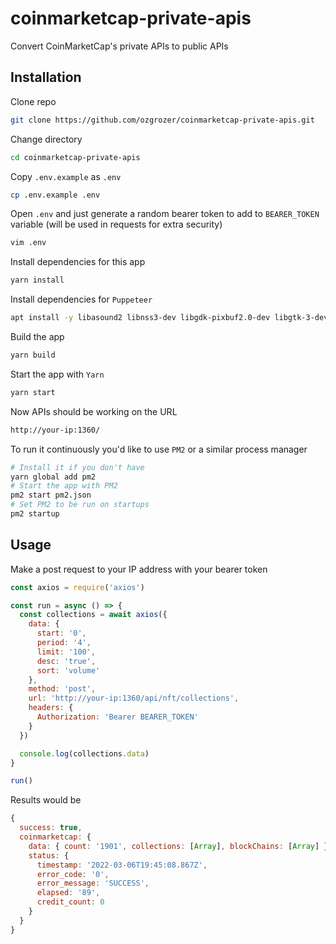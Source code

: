 # coinmarketcap-private-apis

Convert CoinMarketCap's private APIs to public APIs

## Installation

Clone repo
```bash
git clone https://github.com/ozgrozer/coinmarketcap-private-apis.git
```

Change directory
```bash
cd coinmarketcap-private-apis
```

Copy `.env.example` as `.env`
```bash
cp .env.example .env
```

Open `.env` and just generate a random bearer token to add to `BEARER_TOKEN` variable (will be used in requests for extra security)
```bash
vim .env
```

Install dependencies for this app
```bash
yarn install
```

Install dependencies for `Puppeteer`
```bash
apt install -y libasound2 libnss3-dev libgdk-pixbuf2.0-dev libgtk-3-dev libxss-dev
```

Build the app
```bash
yarn build
```

Start the app with `Yarn`
```bash
yarn start
```

Now APIs should be working on the URL
```bash
http://your-ip:1360/
```

To run it continuously you'd like to use `PM2` or a similar process manager
```bash
# Install it if you don't have
yarn global add pm2
# Start the app with PM2
pm2 start pm2.json
# Set PM2 to be run on startups
pm2 startup
```

## Usage

Make a post request to your IP address with your bearer token
```js
const axios = require('axios')

const run = async () => {
  const collections = await axios({
    data: {
      start: '0',
      period: '4',
      limit: '100',
      desc: 'true',
      sort: 'volume'
    },
    method: 'post',
    url: 'http://your-ip:1360/api/nft/collections',
    headers: {
      Authorization: 'Bearer BEARER_TOKEN'
    }
  })

  console.log(collections.data)
}

run()
```

Results would be
```js
{
  success: true,
  coinmarketcap: {
    data: { count: '1901', collections: [Array], blockChains: [Array] },
    status: {
      timestamp: '2022-03-06T19:45:08.867Z',
      error_code: '0',
      error_message: 'SUCCESS',
      elapsed: '89',
      credit_count: 0
    }
  }
}
```
